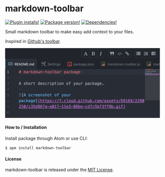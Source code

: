 # markdown-toolbar

[![Plugin installs!](https://img.shields.io/apm/dm/markdown-toolbar.svg?style=flat-square)](https://atom.io/packages/markdown-toolbar)
[![Package version!](https://img.shields.io/apm/v/markdown-toolbar.svg?style=flat-square)](https://atom.io/packages/markdown-toolbar)
[![Dependencies!](https://img.shields.io/david/josex2r/markdown-toolbar.svg?style=flat-square)](https://david-dm.org/josex2r/markdown-toolbar)

Small markdown toolbar to make easy add context to your files.

Inspired in [Github's toolbar](https://github.com/blog/2097-improved-commenting-with-markdown).

![markdown-toolbar](./markdown-toolbar.png)

#### How to / Installation

Install package through Atom or use CLI:

```
$ apm install markdown-toolbar
```

#### License

markdown-toolbar is released under the [MIT License](http://opensource.org/licenses/MIT).
